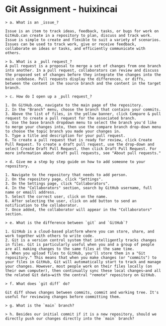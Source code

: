 # Git Assignment - huixincai

    > a. What is an _issue_?
    
    Issue is an item to track ideas, feedback, tasks, or bugs for work on GitHub.can create in a repository to plan, discuss and track work. Issue is simple to create and flexible to suit a variety of scenarios. Issues can be used to track work, give or receive feedback, collaborate on ideas or tasks, and efficiently communicate with others.
    
    > b. What is a _pull request_?
    A pull request is a proposal to merge a set of changes from one branch into another. In a pull request, collaborators can review and discuss the proposed set of changes before they integrate the changes into the main codebase. Pull requests display the differences, or diffs, between the content in the source branch and the content in the target branch.

    > c. How do I open up a _pull request_?
    
    1. On GitHub.com, navigate to the main page of the repository.
    2. In the "Branch" menu, choose the branch that contains your commits.
    3. Above the list of files, in the yellow banner, click Compare & pull request to create a pull request for the associated branch.
    4. Use the base branch dropdown menu to select the branch you'd like to merge your changes into, then use the compare branch drop-down menu to choose the topic branch you made your changes in.
    5. Type a title and description for your pull request.
    6. To create a pull request that is ready for review, click Create Pull Request. To create a draft pull request, use the drop-down and select Create Draft Pull Request, then click Draft Pull Request. For more information about draft pull requests, see "About pull requests."
    
    > d. Give me a step by step guide on how to add someone to your repository.
    
    1. Navigate to the repository that needs to add person.
    2. On the repository page, click "Settings".
    3. On the Settings page, click "Collaborators". 
    4. In the "Collaborators" section, search by GitHub username, full name or emaill address.
    5. Select the correct user, click on the name.
    6. After selecting the user, click on add button to send an notification to the collaborator.
    7. Once added, the collaborator will appear in the "Collaborators" section.

    > e. What is the difference between `git` and `GitHub`?
    
    1. GitHub is a cloud-based platform where you can store, share, and work together with others to write code.
    2. Git is a version control system that intelligently tracks changes in files. Git is particularly useful when you and a group of people are all making changes to the same files at the same time.
    3. When you upload files to GitHub, you'll store them in a "Git repository." This means that when you make changes (or "commits") to your files in GitHub, Git will automatically start to track and manage your changes. However, most people work on their files locally (on their own computer), then continually sync these local changes—and all the related Git data—with the central "remote" repository on GitHub. 

    > f. What does `git diff` do?

    Git diff shows changes between commits, commit and working tree. It's useful for reviewing changes before committing them.

    > g. What is the `main` branch?

    > h. Besides our initial commit if it is a new repository, should we directly push our changes directly into the `main` branch?

    